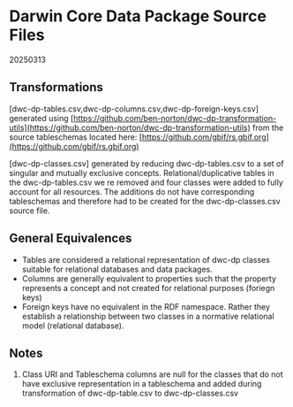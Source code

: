 # Darwin Core Data Package Source Files
20250313

## Transformations
[dwc-dp-tables.csv,dwc-dp-columns.csv,dwc-dp-foreign-keys.csv] generated using [https://github.com/ben-norton/dwc-dp-transformation-utils](https://github.com/ben-norton/dwc-dp-transformation-utils) from the source tableschemas located here: [https://github.com/gbif/rs.gbif.org](https://github.com/gbif/rs.gbif.org)
  
[dwc-dp-classes.csv] generated by reducing dwc-dp-tables.csv to a set of singular and mutually exclusive concepts. Relational/duplicative tables in the dwc-dp-tables.csv we re removed and four classes were added to fully account for all resources. The additions do not have corresponding tableschemas and therefore had to be created for the dwc-dp-classes.csv source file.
  
## General Equivalences  
* Tables are considered a relational representation of dwc-dp classes suitable for relational databases and data packages.
* Columns are generally equivalent to properties such that the property represents a concept and not created
for relational purposes (foriegn keys)
* Foreign keys have no equivalent in the RDF namespace. Rather they establish a relationship between two classes in
a normative relational model (relational database).   

## Notes
1. Class URI and Tableschema columns are null for the classes that do not have exclusive representation in a tableschema and added during transformation of dwc-dp-table.csv to dwc-dp-classes.csv